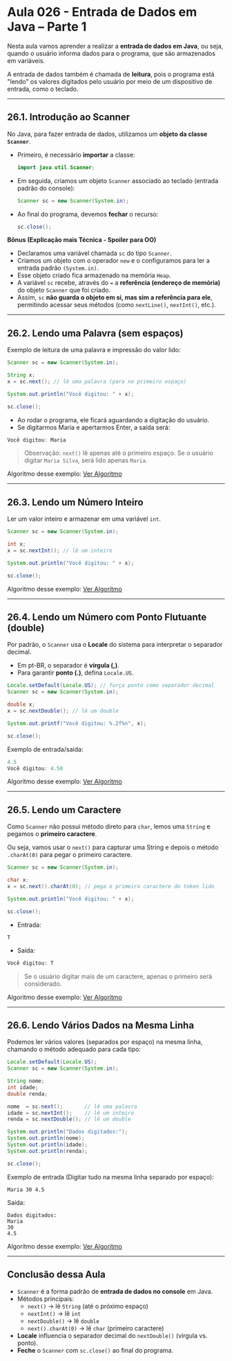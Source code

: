 # Aula 026 - Entrada de Dados em Java – Parte 1

Nesta aula vamos aprender a realizar a **entrada de dados em Java**, ou seja, quando o usuário informa dados para o programa, que são armazenados em variáveis.  

A entrada de dados também é chamada de **leitura**, pois o programa está "lendo" os valores digitados pelo usuário por meio de um dispositivo de entrada, como o teclado.

---

## 26.1. Introdução ao Scanner

No Java, para fazer entrada de dados, utilizamos um **objeto da classe `Scanner`**.  

- Primeiro, é necessário **importar** a classe:
  ```java
  import java.util.Scanner;
  ```
- Em seguida, criamos um objeto `Scanner` associado ao teclado (entrada padrão do console):
  ```java
  Scanner sc = new Scanner(System.in);
  ```
- Ao final do programa, devemos **fechar** o recurso:
  ```java
  sc.close();
  ```

**Bônus (Explicação mais Técnica - Spoiler para OO)**

- Declaramos uma variável chamada `sc` do tipo `Scanner`.
- Criamos um objeto com o operador `new` e o configuramos para ler a entrada padrão `(System.in)`.
- Esse objeto criado fica armazenado na memória `Heap`.
- A variável `sc` recebe, através do `=` a **referência (endereço de memória)** do objeto `Scanner` que foi criado.
- Assim, `sc` **não guarda o objeto em si, mas sim a referência para ele**, permitindo acessar seus métodos (como `nextLine()`, `nextInt()`, etc.).

---

## 26.2. Lendo uma Palavra (sem espaços)

Exemplo de leitura de uma palavra e impressão do valor lido:

```java
Scanner sc = new Scanner(System.in);

String x;
x = sc.next(); // lê uma palavra (para no primeiro espaço)

System.out.println("Você digitou: " + x);

sc.close();
```

- Ao rodar o programa, ele ficará aguardando a digitação do usuário.
- Se digitarmos Maria e apertarmos Enter, a saída será:

```java
Você digitou: Maria
```

> Observação: `next()` lê apenas até o primeiro espaço. Se o usuário digitar `Maria Silva`, será lido apenas `Maria`.

Algoritmo desse exemplo: [Ver Algoritmo](../../../workspace/aula026_exemplo01_lendo_palavra_com_next/src/Main.java)

---

## 26.3. Lendo um Número Inteiro

Ler um valor inteiro e armazenar em uma variável `int`.

```java
Scanner sc = new Scanner(System.in);

int x;
x = sc.nextInt(); // lê um inteiro

System.out.println("Você digitou: " + x);

sc.close();
```

Algoritmo desse exemplo: [Ver Algoritmo](../../../workspace/aula026_exemplo02_ler_numero_inteiro/src/Main.java)

---

## 26.4. Lendo um Número com Ponto Flutuante (double)

Por padrão, o `Scanner` usa o **Locale** do sistema para interpretar o separador decimal.  
- Em pt-BR, o separador é **vírgula (,)**.  
- Para garantir **ponto (.)**, defina `Locale.US`.

```java
Locale.setDefault(Locale.US); // força ponto como separador decimal
Scanner sc = new Scanner(System.in);

double x;
x = sc.nextDouble(); // lê um double

System.out.printf("Você digitou: %.2f%n", x);

sc.close();
```

Exemplo de entrada/saída:
```java
4.5
Você digitou: 4.50
```

Algoritmo desse exemplo: [Ver Algoritmo](../../../workspace/aula026_exemplo03_ler_numero_ponto_flutuante/src/Main.java)

---

## 26.5. Lendo um Caractere

Como `Scanner` não possui método direto para `char`, lemos uma `String` e pegamos o **primeiro caractere**.

Ou seja, vamos usar o `next()` para capturar uma String e depois o método `.charAt(0)` para pegar o primeiro caractere.

```java
Scanner sc = new Scanner(System.in);

char x;
x = sc.next().charAt(0); // pega o primeiro caractere do token lido

System.out.println("Você digitou: " + x);

sc.close();
```

- Entrada:
```
T
```
- Saída:
```java
Você digitou: T
```

> Se o usuário digitar mais de um caractere, apenas o primeiro será considerado.

Algoritmo desse exemplo: [Ver Algoritmo](../../../workspace/aula026_exemplo04_ler_caractere/src/Main.java)

---

## 26.6. Lendo Vários Dados na Mesma Linha

Podemos ler vários valores (separados por espaço) na mesma linha, chamando o método adequado para cada tipo:

```java
Locale.setDefault(Locale.US);
Scanner sc = new Scanner(System.in);

String nome;
int idade;
double renda;

nome  = sc.next();       // lê uma palavra
idade = sc.nextInt();    // lê um inteiro
renda = sc.nextDouble(); // lê um double

System.out.println("Dados digitados:");
System.out.println(nome);
System.out.println(idade);
System.out.println(renda);

sc.close();
```

Exemplo de entrada (Digitar tudo na mesma linha separado por espaço):
```
Maria 30 4.5
```
Saída:
```
Dados digitados:
Maria
30
4.5
```

Algoritmo desse exemplo: [Ver Algoritmo](../../../workspace/aula026_exemplo05_ler_varios_dados_mesma_linha/src/Main.java)

---

## Conclusão dessa Aula

- `Scanner` é a forma padrão de **entrada de dados no console** em Java.  
- Métodos principais:
  - `next()` → lê `String` (até o próximo espaço)  
  - `nextInt()` → lê `int`  
  - `nextDouble()` → lê `double`  
  - `next().charAt(0)` → lê `char` (primeiro caractere)  
- **Locale** influencia o separador decimal do `nextDouble()` (vírgula vs. ponto).  
- **Feche** o `Scanner` com `sc.close()` ao final do programa.
